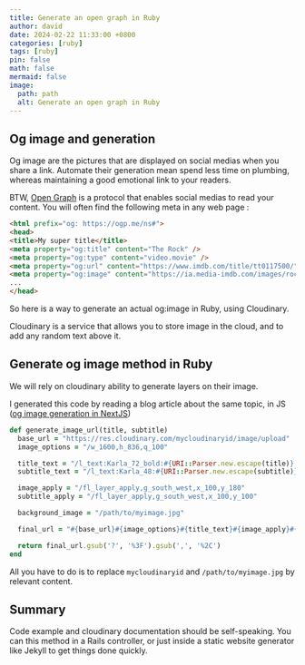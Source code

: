 ```yaml
---
title: Generate an open graph in Ruby
author: david
date: 2024-02-22 11:33:00 +0800
categories: [ruby]
tags: [ruby]
pin: false
math: false
mermaid: false
image:
  path: path
  alt: Generate an open graph in Ruby
---
```



## Og image and generation

Og image are the pictures that are displayed on social medias when you share a link. Automate their generation mean spend less time on plumbing, whereas maintaining a good emotional link to your readers.

BTW,  <a href="https://ogp.me/" target="_blank">Open Graph</a> is a protocol that enables social medias to read your content. You will often find the following meta in any web page :

```html
<html prefix="og: https://ogp.me/ns#">
<head>
<title>My super title</title>
<meta property="og:title" content="The Rock" />
<meta property="og:type" content="video.movie" />
<meta property="og:url" content="https://www.imdb.com/title/tt0117500/" />
<meta property="og:image" content="https://ia.media-imdb.com/images/rock.jpg" />
...
</head>
```

So here is a way to generate an actual og:image in Ruby, using Cloudinary.

Cloudinary is a service that allows you to store image in the cloud, and to add any random text above it.

## Generate og image method in Ruby

We will rely on cloudinary ability to generate layers on their image.

I generated this code by reading a blog article about the same topic, in JS (<a href="https://delba.dev/blog/next-blog-generate-og-image" target="_blank">og image generation in NextJS</a>)

```ruby
def generate_image_url(title, subtitle)
  base_url = "https://res.cloudinary.com/mycloudinaryid/image/upload"
  image_options = "/w_1600,h_836,q_100"

  title_text = "/l_text:Karla_72_bold:#{URI::Parser.new.escape(title)},co_rgb:ffe4e6,c_fit,w_1400,h_240"
  subtitle_text = "/l_text:Karla_48:#{URI::Parser.new.escape(subtitle)},co_rgb:ffe4e680,c_fit,w_1400"

  image_apply = "/fl_layer_apply,g_south_west,x_100,y_180"
  subtitle_apply = "/fl_layer_apply,g_south_west,x_100,y_100"

  background_image = "/path/to/myimage.jpg"

  final_url = "#{base_url}#{image_options}#{title_text}#{image_apply}#{subtitle_text}#{subtitle_apply}#{background_image}"

  return final_url.gsub('?', '%3F').gsub(',', '%2C')
end

```

All you have to do is to replace `mycloudinaryid` and `/path/to/myimage.jpg` by relevant content.

## Summary

Code example and cloudinary documentation should be self-speaking. You can this method in a Rails controller, or just inside a static website generator like Jekyll to get things done quickly.